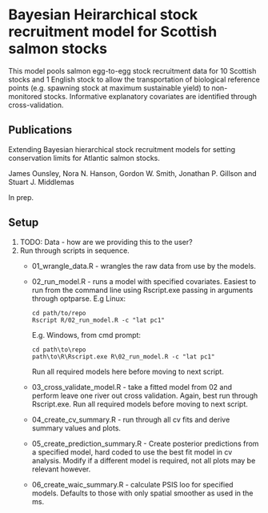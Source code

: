 # Bayesian Heirarchical stock recruitment model for Scottish salmon stocks

This model pools salmon egg-to-egg stock recruitment data for 10 Scottish stocks and 1 English stock
to allow the transportation of biological reference points (e.g. spawning stock at maximum sustainable yield)
to non-monitored stocks. Informative explanatory covariates are identified through cross-validation.

## Publications

Extending Bayesian hierarchical stock recruitment models for setting conservation limits for Atlantic salmon stocks.

James Ounsley, Nora N. Hanson, Gordon W. Smith, Jonathan P. Gillson and Stuart J. Middlemas

In prep.

## Setup

1. TODO: Data - how are we providing this to the user?
2. Run through scripts in sequence. 
    + 01_wrangle_data.R - wrangles the raw data from use by the models.
    + 02_run_model.R - runs a model with specified covariates. Easiest to
     run from the command line using Rscript.exe passing in arguments through 
      optparse. E.g Linux:
    
          cd path/to/repo
          Rscript R/02_run_model.R -c "lat pc1"
      
        E.g. Windows, from cmd prompt:
    
          cd path\to\repo
          path\to\R\Rscript.exe R\02_run_model.R -c "lat pc1"
    
        Run all required models here before moving to next script.
      
    + 03_cross_validate_model.R - take a fitted model from 02 and perform leave one
      river out cross validation. Again, best run through Rscript.exe.
      Run all required models before moving to next script.
    + 04_create_cv_summary.R - run through all cv fits and derive summary values
      and plots.
    + 05_create_prediction_summary.R - Create posterior predictions from a 
      specified model, hard coded to use the best fit model in cv analysis.
      Modify if a different model is required, not all plots may be relevant
      however.
    + 06_create_waic_summary.R - calculate PSIS loo for specified models. 
      Defaults to those with only spatial smoother as used in the ms.
      
      
